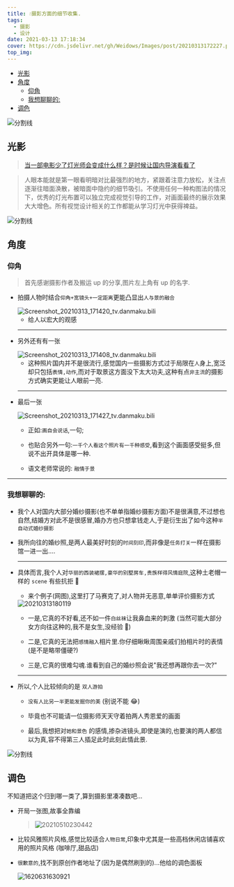 ```yaml
---
title: 💧摄影方面的细节收集.
tags:
  - 摄影
  - 设计
date: 2021-03-13 17:18:34
cover: https://cdn.jsdelivr.net/gh/Weidows/Images/post/20210313172227.png
top_img:
---
```


<!--
 * @?: *********************************************************************
 * @Author: Weidows
 * @LastEditors: Weidows
 * @LastEditTime: 2021-05-10 23:17:00
 * @FilePath: \Weidowsd:\Game\Github\Blog-private\source\_posts\design\摄影.md
 * @Description:
 * @!: *********************************************************************
-->

- [光影](#光影)
- [角度](#角度)
  - [仰角](#仰角)
  - [我想聊聊的:](#我想聊聊的)
- [调色](#调色)

<a>![分割线](https://cdn.jsdelivr.net/gh/Weidows/Images/img/divider.png)</a>

## 光影

> [当一部电影少了灯光师会变成什么样？是时候让国内导演看看了](https://www.bilibili.com/video/BV18J411B7or)

> 人眼本能就是第一眼看明暗对比最强烈的地方，紧跟着注意力放松，关注点逐渐往暗面涣散，被暗面中隐约的细节吸引。不使用任何一种构图法的情况下，优秀的灯光布置可以独立完成视觉引导的工作，对画面最终的展示效果大大增色。所有视觉设计相关的工作都能从学习灯光中获得裨益。​

<a>![分割线](https://cdn.jsdelivr.net/gh/Weidows/Images/img/divider.png)</a>

## 角度

### 仰角

> 首先感谢摄影作者及搬运 up 的分享,图片左上角有 up 的名字.

- 拍摄人物时结合`仰角+宽镜头+一定距离`更能凸显出`人与景的融合`

  <img src="https://cdn.jsdelivr.net/gh/Weidows/Images/post/Screenshot_20210313_171420_tv.danmaku.bili.jpg" alt="Screenshot_20210313_171420_tv.danmaku.bili" />

  - 给人以宏大的观感

  ***

- 另外还有有一张

  <img src="https://cdn.jsdelivr.net/gh/Weidows/Images/post/Screenshot_20210313_171408_tv.danmaku.bili.jpg" alt="Screenshot_20210313_171408_tv.danmaku.bili" />

  - 这种照片国内并不是很流行,感觉国内一些摄影方式过于局限在`人`身上,宽泛却只包括`表情,动作`,而对于取景这方面没下太大功夫,这种有点`非主流`的摄影方式确实更能让人眼前一亮.

  ***

- 最后一张

  <img src="https://cdn.jsdelivr.net/gh/Weidows/Images/post/Screenshot_20210313_171427_tv.danmaku.bili.jpg" alt="Screenshot_20210313_171427_tv.danmaku.bili" />

  - 正如:`画自会说话`,一句;
  - 也贴合另外一句:`一千个人看这个照片有一千种感受`,看到这个画面感受挺多,但说不出开具体是哪一种.

  - 语文老师常说的: `融情于景`

---

### 我想聊聊的:

- 我个人对国内大部分婚纱摄影(也不单单指婚纱摄影方面)不是很满意,不过想也自然,结婚方对此不是很感冒,婚办方也只想拿钱走人,于是衍生出了如今这种`半自动式婚纱摄影`

- 我所向往的婚纱照,是两人最美好时刻的`时间刻印`,而非像是`任务打关`一样在摄影馆一进一出....

  ***

- 具体而言,我个人对`华丽的西装裙摆,豪华的别墅房车,贵族样得风情庭院`,这种土老帽一样的 `scene` 有些抗拒 🤔

  - 来个例子(网图),这里打了马赛克了,对人物并无恶意,单单评价摄影方式

  <img src="https://cdn.jsdelivr.net/gh/Weidows/Images/post/20210313180119.png" alt="20210313180119" />

  - 一是,它真的不好看,还不如一件`白丝袜`让我鼻血来的刺激 (当然可能大部分女方向往这种的,我不是女生,没经验 🤣)

  - 二是,它真的无法把`感情融入`相片里.你仔细瞅瞅周围亲戚们拍相片时的表情 (是不是略带僵硬?)

  - 三是,它真的很难勾魂.谁看到自己的婚纱照会说"我还想再跟你去一次?"

  ***

- 所以,个人比较倾向的是 `双人游拍`

  - `没有人比另一半更能发掘你的美` (别说不能 😂)

  - 毕竟也不可能请一位摄影师天天守着拍两人秀恩爱的画面

  - 最后,我想把对`她和景色` 的感情,掺杂进镜头,即使是演的,也要演的两人都信以为真,容不得第三人插足此时此刻此情此景.

<a>![分割线](https://cdn.jsdelivr.net/gh/Weidows/Images/img/divider.png)</a>

## 调色

不知道把这个归到哪一类了,算到摄影里凑凑数吧...

- 开局一张图,故事全靠编

  > <img src="https://cdn.jsdelivr.net/gh/Weidows/Images/post/M8ikmBFEeR1aPh3.png" alt="20210510230442" />

- 比较风雅照片风格,感觉比较适合`人物日常`,印象中尤其是一些高档休闲店铺喜欢用的照片风格 (咖啡厅,甜品店)

- `很歉意的`,找不到原创作者地址了(因为是偶然刷到的)...他给的调色面板

  <img src="https://cdn.jsdelivr.net/gh/Weidows/Images/post/DRGq6pkeuNO1Lgi.jpg" alt="1620631630921" />
